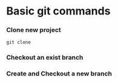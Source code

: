 # Basic git commands
### Clone new project
```git clone```
### Checkout an exist branch 
### Create and Checkout a new branch
